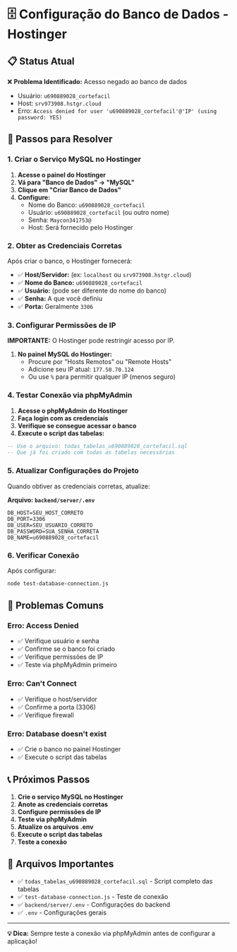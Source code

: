 # 🗄️ Configuração do Banco de Dados - Hostinger

## 📋 Status Atual

❌ **Problema Identificado:** Acesso negado ao banco de dados
- Usuário: `u690889028_cortefacil`
- Host: `srv973908.hstgr.cloud`
- Erro: `Access denied for user 'u690889028_cortefacil'@'IP' (using password: YES)`

## 🔧 Passos para Resolver

### 1. Criar o Serviço MySQL no Hostinger

1. **Acesse o painel do Hostinger**
2. **Vá para "Banco de Dados" → "MySQL"**
3. **Clique em "Criar Banco de Dados"**
4. **Configure:**
   - Nome do Banco: `u690889028_cortefacil`
   - Usuário: `u690889028_cortefacil` (ou outro nome)
   - Senha: `Maycon341753@`
   - Host: Será fornecido pelo Hostinger

### 2. Obter as Credenciais Corretas

Após criar o banco, o Hostinger fornecerá:
- ✅ **Host/Servidor:** (ex: `localhost` ou `srv973908.hstgr.cloud`)
- ✅ **Nome do Banco:** `u690889028_cortefacil`
- ✅ **Usuário:** (pode ser diferente do nome do banco)
- ✅ **Senha:** A que você definiu
- ✅ **Porta:** Geralmente `3306`

### 3. Configurar Permissões de IP

**IMPORTANTE:** O Hostinger pode restringir acesso por IP.

1. **No painel MySQL do Hostinger:**
   - Procure por "Hosts Remotos" ou "Remote Hosts"
   - Adicione seu IP atual: `177.50.70.124`
   - Ou use `%` para permitir qualquer IP (menos seguro)

### 4. Testar Conexão via phpMyAdmin

1. **Acesse o phpMyAdmin do Hostinger**
2. **Faça login com as credenciais**
3. **Verifique se consegue acessar o banco**
4. **Execute o script das tabelas:**

```sql
-- Use o arquivo: todas_tabelas_u690889028_cortefacil.sql
-- Que já foi criado com todas as tabelas necessárias
```

### 5. Atualizar Configurações do Projeto

Quando obtiver as credenciais corretas, atualize:

**Arquivo: `backend/server/.env`**
```env
DB_HOST=SEU_HOST_CORRETO
DB_PORT=3306
DB_USER=SEU_USUARIO_CORRETO
DB_PASSWORD=SUA_SENHA_CORRETA
DB_NAME=u690889028_cortefacil
```

### 6. Verificar Conexão

Após configurar:
```bash
node test-database-connection.js
```

## 🚨 Problemas Comuns

### Erro: Access Denied
- ✅ Verifique usuário e senha
- ✅ Confirme se o banco foi criado
- ✅ Verifique permissões de IP
- ✅ Teste via phpMyAdmin primeiro

### Erro: Can't Connect
- ✅ Verifique o host/servidor
- ✅ Confirme a porta (3306)
- ✅ Verifique firewall

### Erro: Database doesn't exist
- ✅ Crie o banco no painel Hostinger
- ✅ Execute o script das tabelas

## 📞 Próximos Passos

1. **Crie o serviço MySQL no Hostinger**
2. **Anote as credenciais corretas**
3. **Configure permissões de IP**
4. **Teste via phpMyAdmin**
5. **Atualize os arquivos .env**
6. **Execute o script das tabelas**
7. **Teste a conexão**

## 📁 Arquivos Importantes

- ✅ `todas_tabelas_u690889028_cortefacil.sql` - Script completo das tabelas
- ✅ `test-database-connection.js` - Teste de conexão
- ✅ `backend/server/.env` - Configurações do backend
- ✅ `.env` - Configurações gerais

---

**💡 Dica:** Sempre teste a conexão via phpMyAdmin antes de configurar a aplicação!